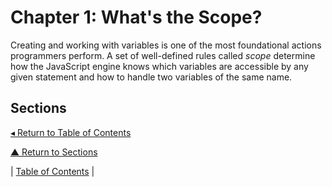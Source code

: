 # Chapter 1: What's the Scope?
Creating and working with variables is one of the most foundational actions programmers perform. A set of well-defined rules called _scope_ determine how the JavaScript engine knows which variables are accessible by any given statement and how to handle two variables of the same name.

## Sections

[◂ Return to Table of Contents](../README.md)

[▲ Return to Sections](#sections)

| [Table of Contents](../README.md#table-of-contents) |
